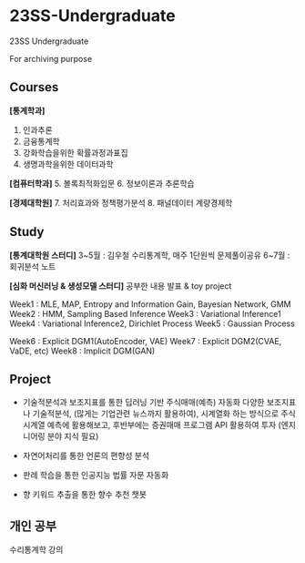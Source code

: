 # 23SS-Undergraduate
23SS Undergraduate

For archiving purpose

## Courses

**[통계학과]**
1. 인과추론
2. 금융통계학
3. 강화학습을위한 확률과정과표집
4. 생명과학을위한 데이터과학

**[컴퓨터학과]**
5. 볼록최적화입문
6. 정보이론과 추론학습

**[경제대학원]**
7. 처리효과와 정책평가분석
8. 패널데이터 계량경제학




## Study

**[통계대학원 스터디]**
3~5월 : 김우철 수리통계학, 매주 1단원씩 문제풀이공유
6~7월 : 회귀분석 노트


**[심화 머신러닝 & 생성모델 스터디]**
공부한 내용 발표 & toy project

Week1 : MLE, MAP, Entropy and Information Gain, Bayesian Network, GMM
Week2 : HMM, Sampling Based Inference
Week3 : Variational Inference1
Week4 : Variational Inference2, Dirichlet Process
Week5 : Gaussian Process

Week6 : Explicit DGM1(AutoEncoder, VAE)
Week7 : Explicit DGM2(CVAE, VaDE, etc)
Week8 : Implicit DGM(GAN)


## Project

- 기술적분석과 보조지표를 통한 딥러닝 기반 주식매매(예측) 자동화
다양한 보조지표나 기술적분석, (많게는 기업관련 뉴스까지 활용하여), 시계열화 하는 방식으로 주식 시계열 예측에 활용해보고, 
후반부에는 증권매매 프로그램 API 활용하여 투자 (엔지니어링 분야 지식 필요)

- 자연어처리를 통한 언론의 편향성 분석
- 판례 학습을 통한 인공지능 법률 자문 자동화
- 향 키워드 추출을 통한 향수 추천 챗봇


## 개인 공부
수리통계학 강의 




